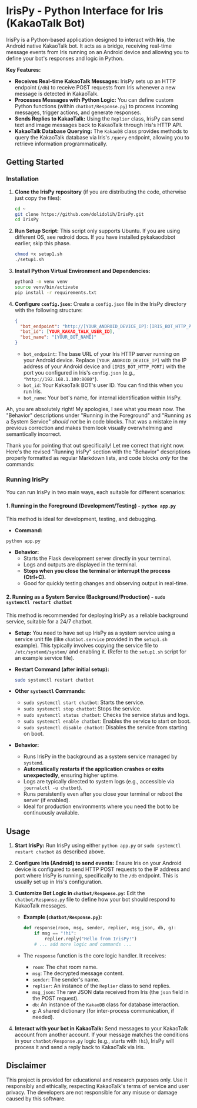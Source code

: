 # IrisPy - Python Interface for Iris (KakaoTalk Bot)

IrisPy is a Python-based application designed to interact with **Iris**, the Android native KakaoTalk bot. It acts as a bridge, receiving real-time message events from Iris running on an Android device and allowing you to define your bot's responses and logic in Python.

**Key Features:**

*   **Receives Real-time KakaoTalk Messages:**  IrisPy sets up an HTTP endpoint (`/db`) to receive POST requests from Iris whenever a new message is detected in KakaoTalk.
*   **Processes Messages with Python Logic:**  You can define custom Python functions (within `chatbot/Response.py`) to process incoming messages, trigger actions, and generate responses.
*   **Sends Replies to KakaoTalk:** Using the `Replier` class, IrisPy can send text and image messages back to KakaoTalk through Iris's HTTP API.
*   **KakaoTalk Database Querying:**  The `KakaoDB` class provides methods to query the KakaoTalk database via Iris's `/query` endpoint, allowing you to retrieve information programmatically.

## Getting Started

### Installation

1.  **Clone the IrisPy repository** (if you are distributing the code, otherwise just copy the files):
    ```bash
    cd ~
    git clone https://github.com/dolidolih/IrisPy.git
    cd IrisPy
    ```

2.  **Run Setup Script:**
    This script only supports Ubuntu. If you are using different OS, see redroid docs.
    If you have installed pykakaodbbot earlier, skip this phase.
    ```bash
    chmod +x setup1.sh
    ./setup1.sh
    ```

3.  **Install Python Virtual Environment and Dependencies:**
    ```bash
    python3 -m venv venv
    source venv/bin/activate
    pip install -r requirements.txt
    ```

4.  **Configure `config.json`:**
    Create a `config.json` file in the IrisPy directory with the following structure:

    ```json
    {
      "bot_endpoint": "http://[YOUR_ANDROID_DEVICE_IP]:[IRIS_BOT_HTTP_PORT]",
      "bot_id": [YOUR_KAKAO_TALK_USER_ID],
      "bot_name": "[YOUR_BOT_NAME]"
    }
    ```

    *   `bot_endpoint`: The base URL of your Iris HTTP server running on your Android device. Replace `[YOUR_ANDROID_DEVICE_IP]` with the IP address of your Android device and `[IRIS_BOT_HTTP_PORT]` with the port you configured in Iris's `config.json` (e.g., `"http://192.168.1.100:8080"`).
    *   `bot_id`: Your KakaoTalk BOT's user ID. You can find this when you run Iris.
    *   `bot_name`: Your bot's name, for internal identification within IrisPy.

Ah, you are absolutely right!  My apologies, I see what you mean now. The "Behavior" descriptions under "Running in the Foreground" and "Running as a System Service" *should not* be in code blocks.  That was a mistake in my previous correction and makes them look visually overwhelming and semantically incorrect.

Thank you for pointing that out specifically! Let me correct that right now. Here's the revised "Running IrisPy" section with the "Behavior" descriptions properly formatted as regular Markdown lists, and code blocks *only* for the commands:

### Running IrisPy

You can run IrisPy in two main ways, each suitable for different scenarios:

#### 1. Running in the Foreground (Development/Testing) - `python app.py`

This method is ideal for development, testing, and debugging.

*   **Command:**
```bash
python app.py
```

*   **Behavior:**
    *   Starts the Flask development server directly in your terminal.
    *   Logs and outputs are displayed in the terminal.
    *   **Stops when you close the terminal or interrupt the process (Ctrl+C).**
    *   Good for quickly testing changes and observing output in real-time.

#### 2. Running as a System Service (Background/Production) - `sudo systemctl restart chatbot`

This method is recommended for deploying IrisPy as a reliable background service, suitable for a 24/7 chatbot.

*   **Setup:** You need to have set up IrisPy as a system service using a service unit file (like `chatbot.service` provided in the `setup1.sh` example).  This typically involves copying the service file to `/etc/systemd/system/` and enabling it. (Refer to the `setup1.sh` script for an example service file).

*   **Restart Command (after initial setup):**
    ```bash
    sudo systemctl restart chatbot
    ```

*   **Other `systemctl` Commands:**
    *   `sudo systemctl start chatbot`: Starts the service.
    *   `sudo systemctl stop chatbot`: Stops the service.
    *   `sudo systemctl status chatbot`: Checks the service status and logs.
    *   `sudo systemctl enable chatbot`: Enables the service to start on boot.
    *   `sudo systemctl disable chatbot`: Disables the service from starting on boot.

*   **Behavior:**
    *   Runs IrisPy in the background as a system service managed by `systemd`.
    *   **Automatically restarts if the application crashes or exits unexpectedly**, ensuring higher uptime.
    *   Logs are typically directed to system logs (e.g., accessible via `journalctl -u chatbot`).
    *   Runs persistently even after you close your terminal or reboot the server (if enabled).
    *   Ideal for production environments where you need the bot to be continuously available.

## Usage

1.  **Start IrisPy:** Run IrisPy using either `python app.py` or `sudo systemctl restart chatbot` as described above.

2.  **Configure Iris (Android) to send events:** Ensure Iris on your Android device is configured to send HTTP POST requests to the IP address and port where IrisPy is running, specifically to the `/db` endpoint.  This is usually set up in Iris's configuration.

3.  **Customize Bot Logic in `chatbot/Response.py`:**  Edit the `chatbot/Response.py` file to define how your bot should respond to KakaoTalk messages.

    *   **Example (`chatbot/Response.py`):**

        ```python
        def response(room, msg, sender, replier, msg_json, db, g):
            if msg == "!hi":
                replier.reply("Hello from IrisPy!")
            # ... add more logic and commands ...
        ```

    *   The `response` function is the core logic handler. It receives:

        *   `room`: The chat room name.
        *   `msg`: The decrypted message content.
        *   `sender`: The sender's name.
        *   `replier`: An instance of the `Replier` class to send replies.
        *   `msg_json`: The raw JSON data received from Iris (the `json` field in the POST request).
        *   `db`: An instance of the `KakaoDB` class for database interaction.
        *   `g`: A shared dictionary (for inter-process communication, if needed).

4.  **Interact with your bot in KakaoTalk:** Send messages to your KakaoTalk account from another account. If your message matches the conditions in your `chatbot/Response.py` logic (e.g., starts with `!hi`), IrisPy will process it and send a reply back to KakaoTalk via Iris.

## Disclaimer

This project is provided for educational and research purposes only. Use it responsibly and ethically, respecting KakaoTalk's terms of service and user privacy. The developers are not responsible for any misuse or damage caused by this software.